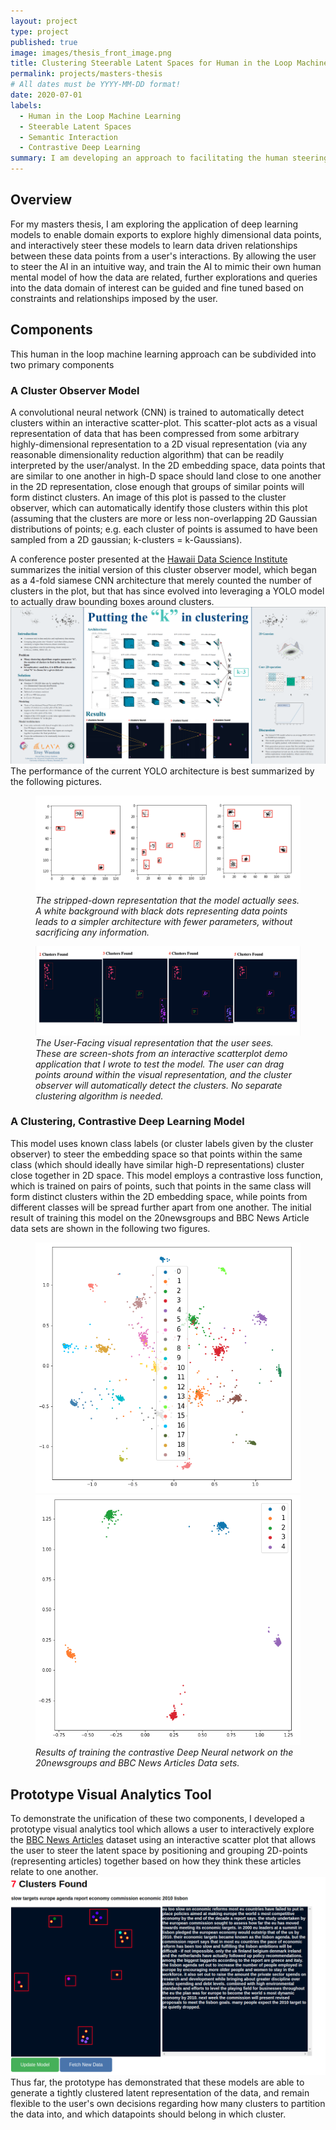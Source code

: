 ```yaml
---
layout: project
type: project
published: true
image: images/thesis_front_image.png
title: Clustering Steerable Latent Spaces for Human in the Loop Machine Learning
permalink: projects/masters-thesis
# All dates must be YYYY-MM-DD format!
date: 2020-07-01
labels:
  - Human in the Loop Machine Learning
  - Steerable Latent Spaces
  - Semantic Interaction
  - Contrastive Deep Learning
summary: I am developing an approach to facilitating the human steering of AI models that learn semantic relationships between data.
---
```


## Overview
For my masters thesis, I am exploring the application of deep learning models to enable domain exports to explore highly dimensional data points,
and interactively steer these models to learn data driven relationships between these data points from a user's interactions. By allowing the user
to steer the AI in an intuitive way, and train the AI to mimic their own human mental model of how the data are related, further explorations and queries
into the data domain of interest can be guided and fine tuned based on constraints and relationships imposed by the user.

## Components
This human in the loop machine learning approach can be subdivided into two primary components

### A Cluster Observer Model

A convolutional neural network (CNN) is trained to automatically detect clusters within an interactive scatter-plot. This scatter-plot acts as a visual representation of data that has been compressed from some arbitrary highly-dimensional representation to a 2D visual representation (via any reasonable dimensionality reduction algorithm) that can be readily interpreted by the user/analyst. In the 2D embedding space, data points that are similar to one another in high-D space should land close to one another in the 2D representation, close enough that groups of similar points will form distinct clusters. An image of this plot is passed to the cluster observer, which can automatically identify those clusters within this plot (assuming that the clusters are more or less non-overlapping 2D Gaussian distributions of points; e.g. each cluster of points is assumed to have been sampled from a 2D gaussian; k-clusters = k-Gaussians). 

A conference poster presented at the <a href="http://datascience.hawaii.edu/">Hawaii Data Science Institute</a> summarizes the initial version of this cluster observer model, which began as a 4-fold siamese CNN architecture that merely counted the number of clusters in the plot, but that has since evolved into leveraging a YOLO model to actually draw bounding boxes around clusters.
<img class="ui huge centered rounded image" src="../images/thesis_hidsi_poster.png">
The performance of the current YOLO architecture is best summarized by the following pictures.

<figure>
  <div class="ui centered large images">
    <img src="../images/thesis_yolo_model.png">
  </div>
  <figcaption><em>The stripped-down representation that the model actually sees. A white background with black dots representing data points leads to a simpler architecture with fewer parameters, without sacrificing any information.</em></figcaption>
</figure>

<figure>
  <div class="ui centered large images">
    <img src="../images/thesis_yolo_user.png">
  </div>
  <figcaption><em>The User-Facing visual representation that the user sees. These are screen-shots from an interactive scatterplot demo application that I wrote to test the model. The user can drag points around within the visual representation, and the cluster observer will automatically detect the clusters. No separate clustering algorithm is needed.</em></figcaption>
</figure>

### A Clustering, Contrastive Deep Learning Model
This model uses known class labels (or cluster labels given by the cluster observer) to steer the embedding space so that points within the same class (which should ideally have similar high-D representations) cluster close together in 2D space.
This model employs a contrastive loss function, which is trained on pairs of points, such that points in the same class will form distinct clusters within the 2D embedding space, while points from different classes will be spread further apart from one another.
The initial result of training this model on the 20newsgroups and BBC News Article data sets are shown in the following two figures.

<figure>
  <div class="ui centered large images">
    <img src="../images/thesis_newsgroups.png">
    <img src="../images/thesis_bbc_news.png">
  </div>
  <figcaption><em>Results of training the contrastive Deep Neural network on the 20newsgroups and BBC News Articles Data sets.</em></figcaption>
</figure>

## Prototype Visual Analytics Tool
To demonstrate the unification of these two components, I developed a prototype visual analytics tool which allows a user to interactively explore the
<a href="https://www.kaggle.com/yufengdev/bbc-fulltext-and-category">BBC News Articles</a> dataset using an interactive scatter plot that allows the user
to steer the latent space by positioning and grouping 2D-points (representing articles) together based on how they think these articles relate to one another.
<img class="ui huge centered rounded image" src="../images/thesis_prototype.png">
Thus far, the prototype has demonstrated that these models are able to generate a tightly clustered latent representation of the data, and remain flexible
to the user's own decisions regarding how many clusters to partition the data into, and which datapoints should belong in which cluster.

